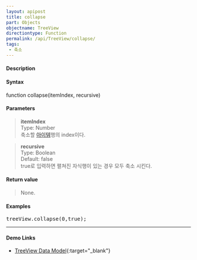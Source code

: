 ```yaml
---
layout: apipost
title: collapse
part: Objects
objectname: TreeView
directiontype: Function
permalink: /api/TreeView/collapse/
tags:
 - 축소
---
```



#### Description

> 

#### Syntax

 function collapse(itemIndex, recursive)

#### Parameters

> **itemIndex**  
> Type: Number  
> 축소할 [아이템](/api/features/Grid%20Item/)행의 index이다.  

> **recursive**  
> Type: Boolean  
> Default: false  
> true로 입력하면 펼쳐진 자식행이 있는 경우 모두 축소 시킨다.  

#### Return value

> None.

#### Examples 

<pre class="prettyprint">
treeView.collapse(0,true);
</pre>

---

#### Demo Links

* [TreeView Data Model](http://demo.realgrid.net/Demo/TreeDataModel){:target="_blank"}   
